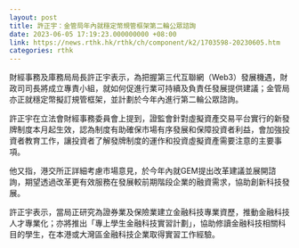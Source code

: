 ```yaml
---
layout: post
title: 許正宇：金管局年內就穩定幣規管框架第二輪公眾諮詢
date: 2023-06-05 17:19:23.000000000 +08:00
link: https://news.rthk.hk/rthk/ch/component/k2/1703598-20230605.htm
categories: rthk
---
```


財經事務及庫務局局長許正宇表示，為把握第三代互聯網（Web3）發展機遇，財政司司長將成立專責小組，就如何促進行業可持續及負責任發展提供建議；金管局亦正就穩定幣擬訂規管框架，並計劃於今年內進行第二輪公眾諮詢。

許正宇在立法會財經事務委員會上提到，證監會針對虛擬資產交易平台實行的新發牌制度本月起生效，認為制度有助確保市場有序發展和保障投資者利益，會加強投資者教育工作，讓投資者了解發牌制度的運作和投資虛擬資產需要注意的主要事項。

他又指，港交所正詳細考慮市場意見，於今年內就GEM提出改革建議並展開諮詢，期望透過改革更有效服務在發展較前期階段企業的融資需求，協助創新科技發展。

許正宇表示，當局正研究為證券業及保險業建立金融科技專業資歷，推動金融科技人才專業化；亦將推出「專上學生金融科技實習計劃」，協助修讀金融科技相關科目的學生，在本港或大灣區金融科技企業取得實習工作經驗。
